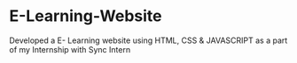 # E-Learning-Website
Developed a E- Learning website using HTML, CSS &amp; JAVASCRIPT as a part of my Internship with Sync Intern
